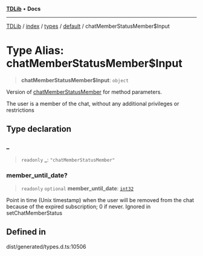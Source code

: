 [**TDLib**](../../../../../../README.md) • **Docs**

***

[TDLib](../../../../../../modules.md) / [index](../../../../../README.md) / [types](../../../README.md) / [default](../README.md) / chatMemberStatusMember$Input

# Type Alias: chatMemberStatusMember$Input

> **chatMemberStatusMember$Input**: `object`

Version of [chatMemberStatusMember](chatMemberStatusMember.md) for method parameters.

The user is a member of the chat, without any additional privileges or restrictions

## Type declaration

### \_

> `readonly` **\_**: `"chatMemberStatusMember"`

### member\_until\_date?

> `readonly` `optional` **member\_until\_date**: [`int32`](int32.md)

Point in time (Unix timestamp) when the user will be removed from the chat because of the expired subscription; 0 if never. Ignored in setChatMemberStatus

## Defined in

dist/generated/types.d.ts:10506
